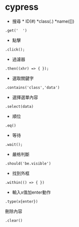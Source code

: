 # cypress
- 搜尋    * ID(#)   *class(.) *name([])
```
.get('  ') 
```
- 點擊          
```
.click();
```
- 過濾器        
```
.then((xhr) => { });
```
- 選取關鍵字 
```
.contains('class','data')
```
- 選擇選單內容      
```
.select(data)
```
- 順位
```
.eq()
```
- 等待
```
.wait();
```
- 嚴格判斷
```
.should('be.visible')
```
- 找到外框
```
.within(() => { })
```
- 輸入x值加enter動作     
```
.type(x{enter})
```
刪除內容     
```
.clear()
```
